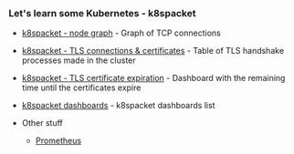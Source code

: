 <br>

### Let's learn some Kubernetes - k8spacket


- [k8spacket - node graph]({{TRAFFIC_HOST1_31400}}/d/fdad1ee1-a619-493d-b0ff-2ca2682fdc57/k8spacket-node-graph) - Graph of TCP connections
- [k8spacket - TLS connections & certificates]({{TRAFFIC_HOST1_31400}}/d/_WjaqJt4k/k8spacket-tls-connections-and-certificates) - Table of TLS handshake processes made in the cluster
- [k8spacket - TLS certificate expiration]({{TRAFFIC_HOST1_31400}}/d/a730b0a6-b02e-4c48-957b-dd8174aef06e/k8spacket-tls-certificate-expiration) - Dashboard with the remaining time until the certificates expire
- [k8spacket dashboards]({{TRAFFIC_HOST1_31400}}/dashboards?tag=k8spacket) - k8spacket dashboards list


- Other stuff
  - [Prometheus]({{TRAFFIC_HOST1_31401}})
